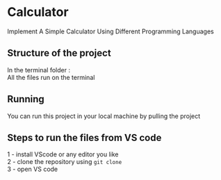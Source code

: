 # Calculator
Implement A Simple Calculator Using Different Programming Languages 

## Structure of the project
In the terminal folder : \
All the files run on the terminal

## Running 
You can run this project in your local machine by pulling the project

## Steps to run the files from VS code
 1 - install VScode or any editor you like \
 2 - clone the repository using `git clone` \
 3 - open VS code 





